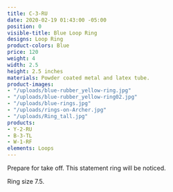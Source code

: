 ```yaml
---
title: C-3-RU
date: 2020-02-19 01:43:00 -05:00
position: 0
visible-title: Blue Loop Ring
designs: Loop Ring
product-colors: Blue
price: 120
weight: 4
width: 2.5
height: 2.5 inches
materials: Powder coated metal and latex tube.
product-images:
- "/uploads/blue-rubber_yellow-ring.jpg"
- "/uploads/blue-rubber_yellow-ring02.jpg"
- "/uploads/blue-rings.jpg"
- "/uploads/rings-on-Archer.jpg"
- "/uploads/Ring_tall.jpg"
products:
- Y-2-RU
- B-3-TL
- W-1-RF
elements: Loops
---
```


Prepare for take off. This statement ring will be noticed. 

Ring size 7.5. 